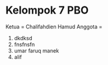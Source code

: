 # Kelompok 7 PBO

Ketua = Chalifahdien Hamud
Anggota = 
1.  dkdksd
2.  fnsfnsfn
3. umar faruq manek 
4. alif